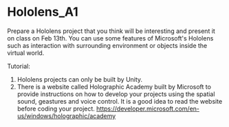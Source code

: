 # Hololens_A1
Prepare a Hololens project that you think will be interesting and present it on class on Feb 13th. You can use some features of 
Microsoft's Hololens such as interaction with surrounding environment or objects inside the virtual world.

Tutorial:
1. Hololens projects can only be built by Unity. 
2. There is a website called Holographic Academy built by Microsoft to provide instructions on how to develop your projects using the spatial sound, geastures and
   voice control. It is a good idea to read the website before coding your project.
   https://developer.microsoft.com/en-us/windows/holographic/academy
